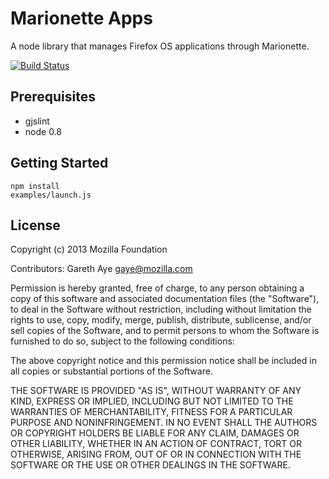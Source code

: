
# Marionette Apps

A node library that manages Firefox OS applications through Marionette.

[![Build
Status](https://travis-ci.org/gaye/marionette-apps.png?branch=master)](https://travis-ci.org/gaye/marionette-apps)

## Prerequisites

+ gjslint
+ node 0.8

## Getting Started

    npm install
    examples/launch.js

## License

Copyright (c) 2013 Mozilla Foundation

Contributors: Gareth Aye <gaye@mozilla.com>

Permission is hereby granted, free of charge, to any person obtaining a
copy of this software and associated documentation files (the
"Software"), to deal in the Software without restriction, including
without limitation the rights to use, copy, modify, merge, publish,
distribute, sublicense, and/or sell copies of the Software, and to
permit persons to whom the Software is furnished to do so, subject to
the following conditions:

The above copyright notice and this permission notice shall be included
in all copies or substantial portions of the Software.

THE SOFTWARE IS PROVIDED "AS IS", WITHOUT WARRANTY OF ANY KIND, EXPRESS
OR IMPLIED, INCLUDING BUT NOT LIMITED TO THE WARRANTIES OF
MERCHANTABILITY, FITNESS FOR A PARTICULAR PURPOSE AND NONINFRINGEMENT.
IN NO EVENT SHALL THE AUTHORS OR COPYRIGHT HOLDERS BE LIABLE FOR ANY
CLAIM, DAMAGES OR OTHER LIABILITY, WHETHER IN AN ACTION OF CONTRACT,
TORT OR OTHERWISE, ARISING FROM, OUT OF OR IN CONNECTION WITH THE
SOFTWARE OR THE USE OR OTHER DEALINGS IN THE SOFTWARE.
